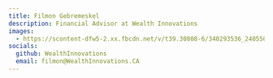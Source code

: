 ```yaml
---
title: Filmon Gebremeskel
description: Financial Advisor at Wealth Innovations
images:
  - https://scontent-dfw5-2.xx.fbcdn.net/v/t39.30808-6/340293536_2405507692961665_3144127376322288545_n.jpg?_nc_cat=109&ccb=1-7&_nc_sid=09cbfe&_nc_ohc=YRoEtPM7Aa0AX_pFUpp&_nc_ht=scontent-dfw5-2.xx&oh=00_AfBxidjGfJJw8InyGpw8yQ3_aqp3Y6cl_y2Qc0JCYEDz7g&oe=643808E0
socials:
  github: WealthInnovations
  email: filmon@WealthInnovations.CA
---
```

